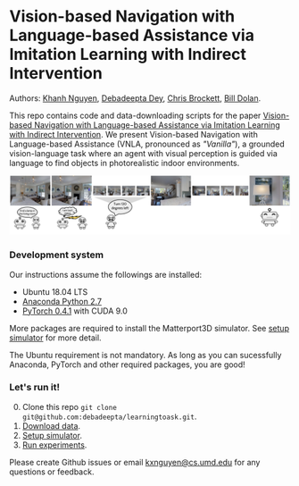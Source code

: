 # Vision-based Navigation with Language-based Assistance via Imitation Learning with Indirect Intervention

Authors: [Khanh Nguyen](https://khanhptnk.github.io), [Debadeepta Dey](http://www.debadeepta.com/), [Chris Brockett](https://www.microsoft.com/en-us/research/people/chrisbkt/), [Bill Dolan](https://www.microsoft.com/en-us/research/people/billdol/).

This repo contains code and data-downloading scripts for the paper [Vision-based Navigation with Language-based Assistance via Imitation Learning with Indirect Intervention](https://arxiv.org/abs/1812.04155). We present Vision-based Navigation with Language-based Assistance (VNLA, pronounced as *"Vanilla"*), a grounded vision-language task where an agent with visual perception is guided via language to find objects in photorealistic indoor environments. 

![Concept](example.png)


### Development system	

Our instructions assume the followings are installed:

* Ubuntu 18.04 LTS 
* [Anaconda Python 2.7](https://www.anaconda.com/download/#linux)
* [PyTorch 0.4.1](https://pytorch.org/get-started/previous-versions/) with CUDA 9.0

More packages are required to install the Matterport3D simulator. See [setup simulator](https://github.com/debadeepta/learningtoask/tree/master/code) for more detail. 

The Ubuntu requirement is not mandatory. As long as you can sucessfully Anaconda, PyTorch and other required packages, you are good!


### Let's run it!

0. Clone this repo `git clone git@github.com:debadeepta/learningtoask.git`. 
1. [Download data](https://github.com/debadeepta/learningtoask/tree/master/data). 
2. [Setup simulator](https://github.com/debadeepta/learningtoask/tree/master/code). 
3. [Run experiments](https://github.com/debadeepta/learningtoask/tree/master/code/tasks/VNLA). 

Please create Github issues or email kxnguyen@cs.umd.edu for any questions or feedback. 




